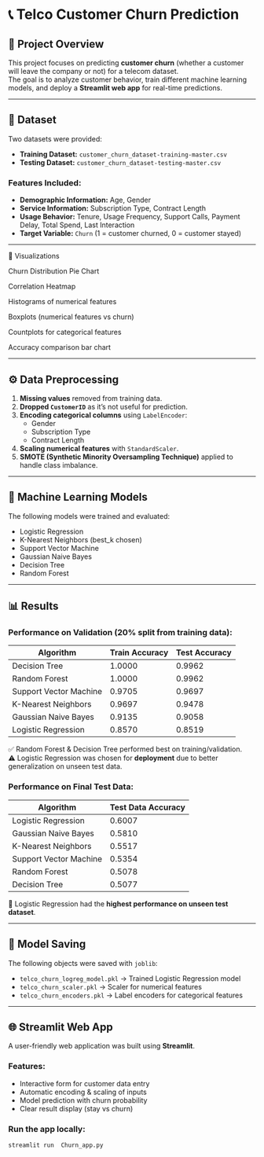 # 📞 Telco Customer Churn Prediction  

## 📌 Project Overview  
This project focuses on predicting **customer churn** (whether a customer will leave the company or not) for a telecom dataset.  
The goal is to analyze customer behavior, train different machine learning models, and deploy a **Streamlit web app** for real-time predictions.  

---

## 📂 Dataset  
Two datasets were provided:  
- **Training Dataset:** `customer_churn_dataset-training-master.csv`  
- **Testing Dataset:** `customer_churn_dataset-testing-master.csv`  

### Features Included:  
- **Demographic Information:** Age, Gender  
- **Service Information:** Subscription Type, Contract Length  
- **Usage Behavior:** Tenure, Usage Frequency, Support Calls, Payment Delay, Total Spend, Last Interaction  
- **Target Variable:** `Churn` (1 = customer churned, 0 = customer stayed)  


----

📸 Visualizations

Churn Distribution Pie Chart

Correlation Heatmap

Histograms of numerical features

Boxplots (numerical features vs churn)

Countplots for categorical features

Accuracy comparison bar chart


---

## ⚙️ Data Preprocessing  
1. **Missing values** removed from training data.  
2. **Dropped `CustomerID`** as it’s not useful for prediction.  
3. **Encoding categorical columns** using `LabelEncoder`:  
   - Gender  
   - Subscription Type  
   - Contract Length  
4. **Scaling numerical features** with `StandardScaler`.  
5. **SMOTE (Synthetic Minority Oversampling Technique)** applied to handle class imbalance.  

---

## 🤖 Machine Learning Models  
The following models were trained and evaluated:  
- Logistic Regression  
- K-Nearest Neighbors (best_k chosen)  
- Support Vector Machine  
- Gaussian Naive Bayes  
- Decision Tree  
- Random Forest  

---

## 📊 Results  

### Performance on Validation (20% split from training data):  
| Algorithm               | Train Accuracy | Test Accuracy |
|--------------------------|---------------|--------------|
| Decision Tree            | 1.0000        | 0.9962 |
| Random Forest            | 1.0000        | 0.9962 |
| Support Vector Machine   | 0.9705        | 0.9697 |
| K-Nearest Neighbors      | 0.9697        | 0.9478 |
| Gaussian Naive Bayes     | 0.9135        | 0.9058 |
| Logistic Regression      | 0.8570        | 0.8519 |

✅ Random Forest & Decision Tree performed best on training/validation.  
⚠️ Logistic Regression was chosen for **deployment** due to better generalization on unseen test data.  

### Performance on Final Test Data:  
| Algorithm               | Test Data Accuracy |
|--------------------------|--------------------|
| Logistic Regression      | 0.6007 |
| Gaussian Naive Bayes     | 0.5810 |
| K-Nearest Neighbors      | 0.5517 |
| Support Vector Machine   | 0.5354 |
| Random Forest            | 0.5078 |
| Decision Tree            | 0.5077 |

🔹 Logistic Regression had the **highest performance on unseen test dataset**.

---

## 💾 Model Saving  
The following objects were saved with `joblib`:  
- `telco_churn_logreg_model.pkl` → Trained Logistic Regression model  
- `telco_churn_scaler.pkl` → Scaler for numerical features  
- `telco_churn_encoders.pkl` → Label encoders for categorical features  

---

## 🌐 Streamlit Web App  
A user-friendly web application was built using **Streamlit**.  

### Features:  
- Interactive form for customer data entry  
- Automatic encoding & scaling of inputs  
- Model prediction with churn probability  
- Clear result display (stay vs churn)  

### Run the app locally:  
```bash
streamlit run  Churn_app.py
